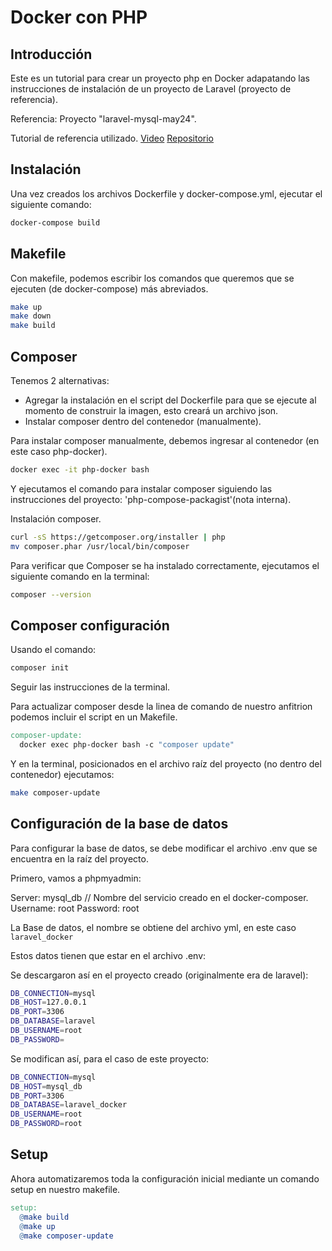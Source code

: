 # Docker con PHP

## Introducción

Este es un tutorial para crear un proyecto php en Docker adapatando las instrucciones de instalación de un proyecto de Laravel (proyecto de referencia).

Referencia: Proyecto "laravel-mysql-may24".

Tutorial de referencia utilizado.
[Video](https://www.youtube.com/watch?v=V-MDfE1I6u0)
[Repositorio](https://github.com/pitocms/laravel-docker/tree/main)

## Instalación
Una vez creados los archivos Dockerfile y docker-compose.yml, ejecutar el siguiente comando:

```bash
docker-compose build
```

## Makefile
Con makefile, podemos escribir los comandos que queremos que se ejecuten (de docker-compose) más abreviados.

```bash
make up
make down
make build
```

## Composer

Tenemos 2 alternativas:
- Agregar la instalación en el script del Dockerfile para que se ejecute al momento de construir la imagen, esto creará un archivo json.
- Instalar composer dentro del contenedor (manualmente).

Para instalar composer manualmente, debemos ingresar al contenedor (en este caso php-docker).

```bash
docker exec -it php-docker bash
```

Y ejecutamos el comando para instalar composer siguiendo las instrucciones del proyecto: 'php-compose-packagist'(nota interna).

Instalación composer.

```bash
curl -sS https://getcomposer.org/installer | php
mv composer.phar /usr/local/bin/composer
```

Para verificar que Composer se ha instalado correctamente, ejecutamos el siguiente comando en la terminal:

```bash
composer --version
```

## Composer configuración

Usando el comando:
  
  ```bash
  composer init
  ```

  Seguir las instrucciones de la terminal.

  Para actualizar composer desde la linea de comando de nuestro anfitrion podemos incluir el script en un Makefile.

  ```Makefile
composer-update:
	docker exec php-docker bash -c "composer update"
  ```

Y en la terminal, posicionados en el archivo raíz del proyecto (no dentro del contenedor) ejecutamos:

```bash
make composer-update
```



## Configuración de la base de datos

Para configurar la base de datos, se debe modificar el archivo .env que se encuentra en la raíz del proyecto.

Primero, vamos a phpmyadmin:

Server: mysql_db  // Nombre del servicio creado en el docker-composer.
Username: root
Password: root

La Base de datos, el nombre se obtiene del archivo yml, en este caso `laravel_docker`

Estos datos tienen que estar en el archivo .env:

Se descargaron así en el proyecto creado (originalmente era de laravel):

```bash
DB_CONNECTION=mysql
DB_HOST=127.0.0.1
DB_PORT=3306
DB_DATABASE=laravel
DB_USERNAME=root
DB_PASSWORD=
```

Se modifican así, para el caso de este proyecto:

```bash
DB_CONNECTION=mysql
DB_HOST=mysql_db
DB_PORT=3306
DB_DATABASE=laravel_docker
DB_USERNAME=root
DB_PASSWORD=root
```


## Setup

Ahora automatizaremos toda la configuración inicial mediante un comando setup en nuestro makefile.

```Makefile
setup:
  @make build
  @make up
  @make composer-update
```

